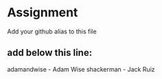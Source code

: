 # Assignment

Add your github alias to this file

## add below this line:

adamandwise - Adam Wise
shackerman - Jack Ruiz

